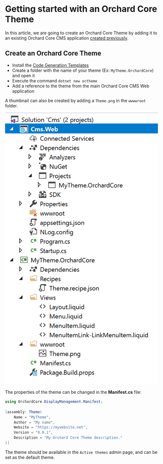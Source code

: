 # Getting started with an Orchard Core Theme

In this article, we are going to create an Orchard Core Theme by adding it to an existing Orchard Core CMS application [created previously](README).

## Create an Orchard Core Theme

- Install the [Code Generation Templates](../../Templates/README) 
- Create a folder with the name of your theme (Ex: `MyTheme.OrchardCore`) and open it
- Execute the command `dotnet new octheme`
- Add a reference to the theme from the main Orchard Core CMS Web application

A thumbnail can also be created by adding a `Theme.png` in the `wwwwroot` folder.

![image](assets/MyTheme.png)

The properties of the theme can be changed in the __Manifest.cs__ file:

```csharp
using OrchardCore.DisplayManagement.Manifest;

[assembly: Theme(
    Name = "MyTheme",
    Author = "My name",
    Website = "https://mywebsite.net",
    Version = "0.0.1",
    Description = "My Orchard Core Theme description."
)]
```

The theme should be available in the `Active themes` admin page, and can be set as the default theme.

